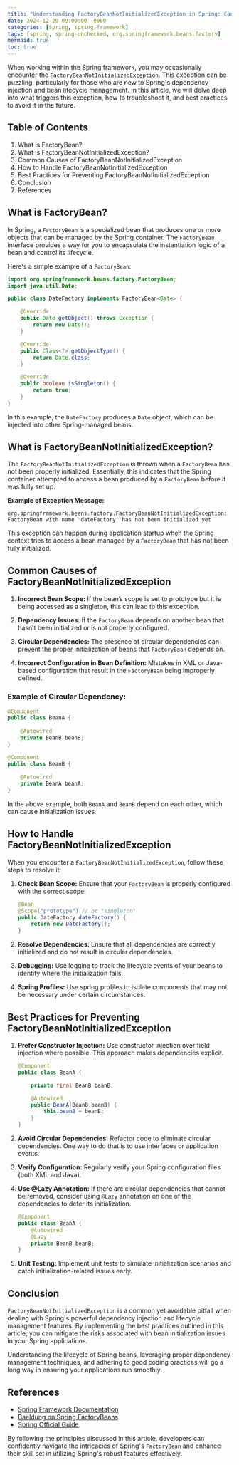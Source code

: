 ```yaml
---
title: "Understanding FactoryBeanNotInitializedException in Spring: Causes, Solutions, and Best Practices"
date: 2024-12-20 09:00:00 -0000
categories: [Spring, spring-framework]
tags: [spring, spring-unchecked, org.springframework.beans.factory]
mermaid: true
toc: true
---
```



When working within the Spring framework, you may occasionally encounter the `FactoryBeanNotInitializedException`. This exception can be puzzling, particularly for those who are new to Spring's dependency injection and bean lifecycle management. In this article, we will delve deep into what triggers this exception, how to troubleshoot it, and best practices to avoid it in the future. 

## Table of Contents
1. What is FactoryBean?
2. What is FactoryBeanNotInitializedException?
3. Common Causes of FactoryBeanNotInitializedException
4. How to Handle FactoryBeanNotInitializedException
5. Best Practices for Preventing FactoryBeanNotInitializedException
6. Conclusion
7. References

## What is FactoryBean?

In Spring, a `FactoryBean` is a specialized bean that produces one or more objects that can be managed by the Spring container. The `FactoryBean` interface provides a way for you to encapsulate the instantiation logic of a bean and control its lifecycle.

Here's a simple example of a `FactoryBean`:

```java
import org.springframework.beans.factory.FactoryBean;
import java.util.Date;

public class DateFactory implements FactoryBean<Date> {

    @Override
    public Date getObject() throws Exception {
        return new Date();
    }

    @Override
    public Class<?> getObjectType() {
        return Date.class;
    }

    @Override
    public boolean isSingleton() {
        return true;
    }
}
```

In this example, the `DateFactory` produces a `Date` object, which can be injected into other Spring-managed beans.

## What is FactoryBeanNotInitializedException?

The `FactoryBeanNotInitializedException` is thrown when a `FactoryBean` has not been properly initialized. Essentially, this indicates that the Spring container attempted to access a bean produced by a `FactoryBean` before it was fully set up.

**Example of Exception Message:**

```
org.springframework.beans.factory.FactoryBeanNotInitializedException: 
FactoryBean with name 'dateFactory' has not been initialized yet
```

This exception can happen during application startup when the Spring context tries to access a bean managed by a `FactoryBean` that has not been fully initialized.

## Common Causes of FactoryBeanNotInitializedException

1. **Incorrect Bean Scope:** If the bean’s scope is set to prototype but it is being accessed as a singleton, this can lead to this exception.

2. **Dependency Issues:** If the `FactoryBean` depends on another bean that hasn’t been initialized or is not properly configured.

3. **Circular Dependencies:** The presence of circular dependencies can prevent the proper initialization of beans that `FactoryBean` depends on.

4. **Incorrect Configuration in Bean Definition:** Mistakes in XML or Java-based configuration that result in the `FactoryBean` being improperly defined.

### Example of Circular Dependency:

```java
@Component
public class BeanA {
    
    @Autowired
    private BeanB beanB;
}

@Component
public class BeanB {
    
    @Autowired
    private BeanA beanA;
}
```

In the above example, both `BeanA` and `BeanB` depend on each other, which can cause initialization issues.

## How to Handle FactoryBeanNotInitializedException

When you encounter a `FactoryBeanNotInitializedException`, follow these steps to resolve it:

1. **Check Bean Scope:**
   Ensure that your `FactoryBean` is properly configured with the correct scope:

   ```java
   @Bean
   @Scope("prototype") // or "singleton"
   public DateFactory dateFactory() {
       return new DateFactory();
   }
   ```

2. **Resolve Dependencies:**
   Ensure that all dependencies are correctly initialized and do not result in circular dependencies.

3. **Debugging:**
   Use logging to track the lifecycle events of your beans to identify where the initialization fails.

4. **Spring Profiles:**
   Use spring profiles to isolate components that may not be necessary under certain circumstances.

## Best Practices for Preventing FactoryBeanNotInitializedException

1. **Prefer Constructor Injection:** Use constructor injection over field injection where possible. This approach makes dependencies explicit.

   ```java
   @Component
   public class BeanA {

       private final BeanB beanB;

       @Autowired
       public BeanA(BeanB beanB) {
           this.beanB = beanB;
       }
   }
   ```

2. **Avoid Circular Dependencies:**
   Refactor code to eliminate circular dependencies. One way to do that is to use interfaces or application events.

3. **Verify Configuration:**
   Regularly verify your Spring configuration files (both XML and Java).

4. **Use @Lazy Annotation:** If there are circular dependencies that cannot be removed, consider using `@Lazy` annotation on one of the dependencies to defer its initialization.

   ```java
   @Component
   public class BeanA {
       @Autowired
       @Lazy
       private BeanB beanB;
   }
   ```

5. **Unit Testing:** Implement unit tests to simulate initialization scenarios and catch initialization-related issues early.

## Conclusion

`FactoryBeanNotInitializedException` is a common yet avoidable pitfall when dealing with Spring's powerful dependency injection and lifecycle management features. By implementing the best practices outlined in this article, you can mitigate the risks associated with bean initialization issues in your Spring applications. 

Understanding the lifecycle of Spring beans, leveraging proper dependency management techniques, and adhering to good coding practices will go a long way in ensuring your applications run smoothly.

## References

- [Spring Framework Documentation](https://docs.spring.io/spring-framework/docs/current/reference/html/core.html#beans-factory)
- [Baeldung on Spring FactoryBeans](https://www.baeldung.com/spring-factory-beans)
- [Spring Official Guide](https://spring.io/guides/gs/spring-boot/)

By following the principles discussed in this article, developers can confidently navigate the intricacies of Spring's `FactoryBean` and enhance their skill set in utilizing Spring's robust features effectively.